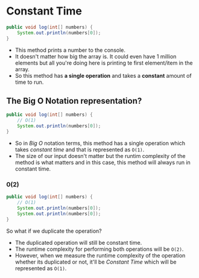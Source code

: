 # Constant Time

```java
public void log(int[] numbers) {
    System.out.println(numbers[0]);
}
```

* This method prints a number to the console.
* It doesn't matter how big the array is. It could even 
have 1 million elements but all you're doing here is 
printing te first element/item in the array.
* So this method has __a single operation__ and takes a __constant__ amount of 
time to run.

## The Big O Notation representation?

```java
public void log(int[] numbers) {
    // O(1)
    System.out.println(numbers[0]);
}
```

* So in _Big O_ notation terms, this method has a single operation which takes 
_constant time_ and that is represented as `O(1)`.
* The size of our input doesn't matter but the runtim complexity of the method
is what matters and in this case, this method will always run in constant time.

### 0(2)

```java
public void log(int[] numbers) {
    // O(1)
    System.out.println(numbers[0]);
    System.out.println(numbers[0]);
}
```

So what if we duplicate the operation?

* The duplicated operation will still be constant time. 
* The runtime complexity for performing both operations will be  `O(2)`.
* However, when we measure the runtime complexity of the operation whether its
duplicated or not, it'll be _Constant Time_ which will be represented as `O(1)`.